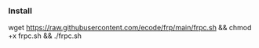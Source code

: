 ### Install
wget https://raw.githubusercontent.com/ecode/frp/main/frpc.sh && chmod +x frpc.sh && ./frpc.sh
